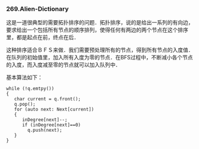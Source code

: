 ### 269.Alien-Dictionary

这是一道很典型的需要拓扑排序的问题．拓扑排序，说的是给出一系列的有向边，要求给出一个包括所有节点的顺序排列，使得任何有两边的两个节点在这个排序里，都是起点在前，终点在后．

这种排序适合ＢＦＳ来做．我们需要预处理所有的节点，得到所有节点的入度值．在队列的初始值里，加入所有入度为零的节点．在BFS过程中，不断减小各个节点的入度，而入度减至零的节点就可以加入队列中．

基本算法如下：
```
while (!q.emtpy())
{
   char current = q.front();
   q.pop();
   for (auto next: Next[current])
   {
      inDegree[next]--;
      if (inDegree[next]==0)
        q.push(next);
   }
}
```
